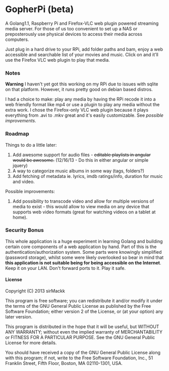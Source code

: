 GopherPi (beta)
=================

A Golang1.1, Raspberry Pi and Firefox-VLC web plugin powered streaming media server. For those of us too convenient to set up a NAS or preposterously use physical devices to access their media across computers. 

Just plug in a hard drive to your RPi, add folder paths and bam, enjoy a web accessible and searchable list of your movies and music. Click on and it'll use the Firefox VLC web plugin to play that media.

### Notes

**Warning** I haven't yet got this working on my RPi due to issues with sqlite on that platform. However, it runs pretty good on debian based distros. 

I had a choice to make: play any media by having the RPi recode it into a web friendly format like mp4 or use a plugin to play any media without the extra work. I chose the Firefox-only VLC web plugin because it plays everything from .avi to .mkv great and it's easily customizable. See *possible improvements*.

### Roadmap

Things to do a little later:

1. Add awesome support for audio files - ~~editable playlists in angular would be awesome.~~ (12/16/13 - Do this in either angular or simple jquery)
2. A way to categorize music albums in some way (tags, folders?)
3. Add fetching of metadata ie. lyrics, imdb ratings/info, duration for music and video.

Possible improvements:

1. Add possibility to transcode video and allow for multiple versions of media to exist - this would allow to view media on any device that supports web video formats (great for watching videos on a tablet at home).

### Security Bonus
This whole application is a huge experiment in learning Golang and building certain core components of a web application by hand. Part of this is the authentication/authorization system. Some parts were knowingly simplified (password storage), whilst some were likely overlooked so bear in mind that **this application is not suitable being for being accessible on the Internet**. Keep it on your LAN. Don't forward ports to it. Play it safe.

#### License

Copyright (C) 2013 sirMackk

This program is free software; you can redistribute it and/or modify it under the terms of the GNU General Public License as published by the Free Software Foundation; either version 2 of the License, or (at your option) any later version.

This program is distributed in the hope that it will be useful, but WITHOUT ANY WARRANTY; without even the implied warranty of MERCHANTABILITY or FITNESS FOR A PARTICULAR PURPOSE. See the GNU General Public License for more details.

You should have received a copy of the GNU General Public License along with this program; if not, write to the Free Software Foundation, Inc., 51 Franklin Street, Fifth Floor, Boston, MA 02110-1301, USA.
